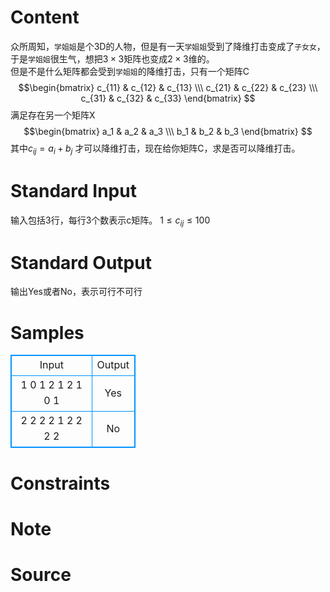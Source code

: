 
# Content

众所周知，`学姐姐`是个3D的人物，但是有一天`学姐姐`受到了降维打击变成了`子女女`，于是`学姐姐`很生气，想把$3\times 3$矩阵也变成$2\times 3$维的。  
但是不是什么矩阵都会受到`学姐姐`的降维打击，只有一个矩阵C
$$\begin{bmatrix} c_{11} & c_{12} & c_{13} \\\ c_{21} & c_{22} & c_{23} \\\ c_{31} & c_{32} & c_{33} \end{bmatrix} $$
满足存在另一个矩阵X  
$$\begin{bmatrix} a_1 & a_2 & a_3 \\\ b_1 & b_2 & b_3 \end{bmatrix} $$
其中$c_{ij} = a_i+b_j$ 才可以降维打击，现在给你矩阵C，求是否可以降维打击。

# Standard Input

输入包括3行，每行3个数表示c矩阵。
$1\le c_{ij}\le 100$

# Standard Output

输出Yes或者No，表示可行不可行

# Samples

<style>
        table,table tr th, table tr td { border:1px solid #0094ff; }
        table { width: 200px; min-height: 25px; line-height: 25px; text-align: center; border-collapse: collapse;}   
    </style>
<table>
	<tr>
		<td>Input</td>
		<td>Output</td>
	</tr>
<tr><td>1 0 1
2 1 2
1 0 1</td><td>Yes
</td></tr><tr><td>2 2 2
2 1 2
2 2 2</td><td>No
</td></tr></table>


# Constraints



# Note



# Source



